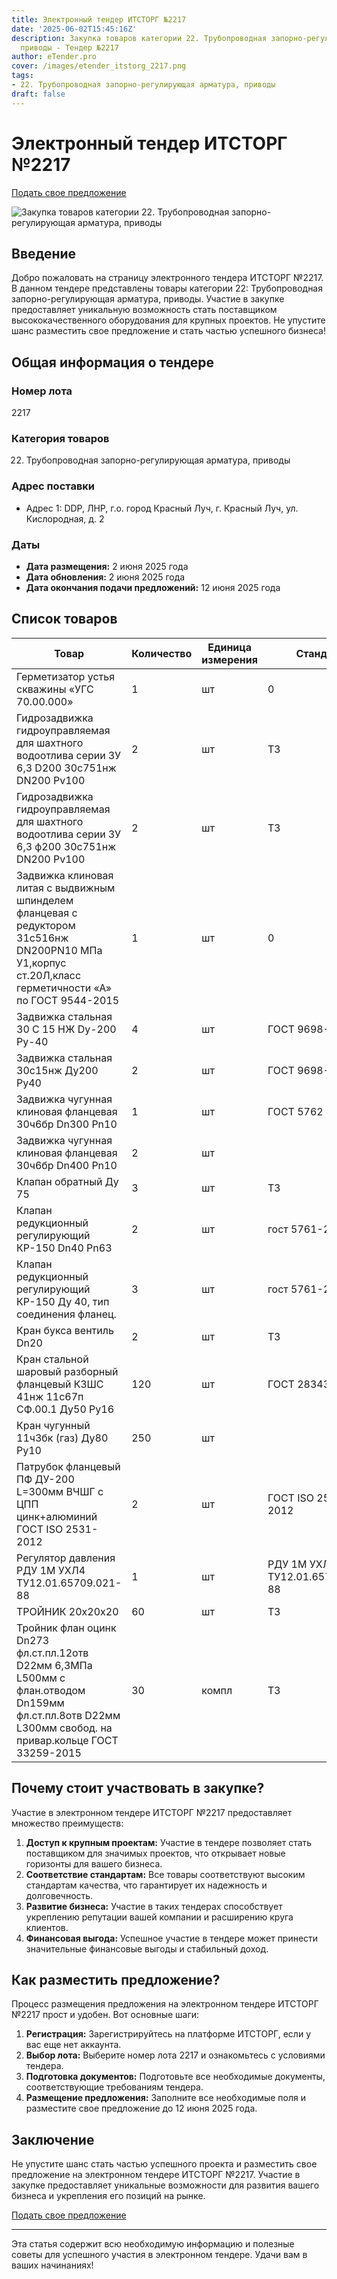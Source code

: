 ```yaml
---
title: Электронный тендер ИТСТОРГ №2217
date: '2025-06-02T15:45:16Z'
description: Закупка товаров категории 22. Трубопроводная запорно-регулирующая арматура,
  приводы - Тендер №2217
author: eTender.pro
cover: /images/etender_itstorg_2217.png
tags:
- 22. Трубопроводная запорно-регулирующая арматура, приводы
draft: false
---
```

# Электронный тендер ИТСТОРГ №2217

[Подать свое предложение](https://itstorg.ru/tender-2217?utm_source=etender)

![Закупка товаров категории 22. Трубопроводная запорно-регулирующая арматура, приводы](/images/etender_itstorg_2217.png)

## Введение

Добро пожаловать на страницу электронного тендера ИТСТОРГ №2217. В данном тендере представлены товары категории 22: Трубопроводная запорно-регулирующая арматура, приводы. Участие в закупке предоставляет уникальную возможность стать поставщиком высококачественного оборудования для крупных проектов. Не упустите шанс разместить свое предложение и стать частью успешного бизнеса!

## Общая информация о тендере

### Номер лота
2217

### Категория товаров
22. Трубопроводная запорно-регулирующая арматура, приводы

### Адрес поставки
- Адрес 1: DDP, ЛНР, г.о. город Красный Луч, г. Красный Луч, ул. Кислородная, д. 2

### Даты
- **Дата размещения:** 2 июня 2025 года
- **Дата обновления:** 2 июня 2025 года
- **Дата окончания подачи предложений:** 12 июня 2025 года

## Список товаров

| Товар                                                                                         | Количество | Единица измерения | Стандарт | Требования к документации |
|----------------------------------------------------------------------------------------------|------------|------------------|----------|----------------------------|
| Герметизатор устья скважины «УГС 70.00.000»                                                | 1          | шт              | 0        | Нет                         |
| Гидрозадвижка гидроуправляемая для шахтного водоотлива серии ЗУ 6,3 D200 30с751нж DN200 Pv100 | 2          | шт              | ТЗ       | Нет                         |
| Гидрозадвижка гидроуправляемая для шахтного водоотлива серии ЗУ 6,3 ф200 30с751нж DN200 Pv100 | 2          | шт              | ТЗ       | Нет                         |
| Задвижка клиновая литая с выдвижным шпинделем фланцевая с редуктором 31с516нж DN200PN10 МПа У1,корпус ст.20Л,класс герметичности «А» по ГОСТ 9544-2015 | 1          | шт              | 0        | Нет                         |
| Задвижка стальная 30 С 15 НЖ Dy-200 Ру-40                                                   | 4          | шт              | ГОСТ 9698-86 | Нет                         |
| Задвижка стальная 30с15нж Ду200 Ру40                                                        | 2          | шт              | ГОСТ 9698-86 | Нет                         |
| Задвижка чугунная клиновая фланцевая 30ч6бр Dn300 Рn10                                      | 1          | шт              | ГОСТ 5762 | Нет                         |
| Задвижка чугунная клиновая фланцевая 30ч6бр Dn400 Рn10                                      | 2          | шт              |          | Нет                         |
| Клапан обратный Ду 75                                                                         | 3          | шт              | ТЗ       | Да                         |
| Клапан редукционный регулирующий КР-150 Dn40 Pn63                                            | 2          | шт              | гост 5761-2005 | Да                         |
| Клапан редукционный регулирующий КР-150 Ду 40, тип соединения фланец.                        | 3          | шт              | гост 5761-2005 | Нет                         |
| Кран букса вентиль Dn20                                                                      | 2          | шт              | ТЗ       | Нет                         |
| Кран стальной шаровый разборный фланцевый КЗШС 41нж 11с67п СФ.00.1 Ду50 Ру16                 | 120        | шт              | ГОСТ 28343-89 | Да                         |
| Кран чугунный 11ч3бк (газ) Ду80 Ру10                                                         | 250        | шт              |          | Нет                         |
| Патрубок фланцевый ПФ ДУ-200 L=300мм ВЧШГ с ЦПП цинк+алюминий ГОСТ ISO 2531-2012            | 2          | шт              | ГОСТ ISO 2531-2012 | Да                         |
| Регулятор давления РДУ 1М УХЛ4 ТУ12.01.65709.021-88                                           | 1          | шт              | РДУ 1М УХЛ4 ТУ12.01.65709.021-88 | Нет                         |
| ТРОЙНИК 20х20х20                                                                            | 60         | шт              | ТЗ       | Да                         |
| Тройник флан оцинк Dn273 фл.ст.пл.12отв D22мм 6,3МПа L500мм с флан.отводом Dn159мм фл.ст.пл.8отв D22мм L300мм свобод. на привар.кольце ГОСТ 33259-2015 | 30         | компл          | ТЗ       | Нет                         |

## Почему стоит участвовать в закупке?

Участие в электронном тендере ИТСТОРГ №2217 предоставляет множество преимуществ:

1. **Доступ к крупным проектам:** Участие в тендере позволяет стать поставщиком для значимых проектов, что открывает новые горизонты для вашего бизнеса.
2. **Соответствие стандартам:** Все товары соответствуют высоким стандартам качества, что гарантирует их надежность и долговечность.
3. **Развитие бизнеса:** Участие в таких тендерах способствует укреплению репутации вашей компании и расширению круга клиентов.
4. **Финансовая выгода:** Успешное участие в тендере может принести значительные финансовые выгоды и стабильный доход.

## Как разместить предложение?

Процесс размещения предложения на электронном тендере ИТСТОРГ №2217 прост и удобен. Вот основные шаги:

1. **Регистрация:** Зарегистрируйтесь на платформе ИТСТОРГ, если у вас еще нет аккаунта.
2. **Выбор лота:** Выберите номер лота 2217 и ознакомьтесь с условиями тендера.
3. **Подготовка документов:** Подготовьте все необходимые документы, соответствующие требованиям тендера.
4. **Размещение предложения:** Заполните все необходимые поля и разместите свое предложение до 12 июня 2025 года.

## Заключение

Не упустите шанс стать частью успешного проекта и разместить свое предложение на электронном тендере ИТСТОРГ №2217. Участие в закупке предоставляет уникальные возможности для развития вашего бизнеса и укрепления его позиций на рынке.

[Подать свое предложение](https://itstorg.ru/tender-2217?utm_source=etender)

---

Эта статья содержит всю необходимую информацию и полезные советы для успешного участия в электронном тендере. Удачи вам в ваших начинаниях!